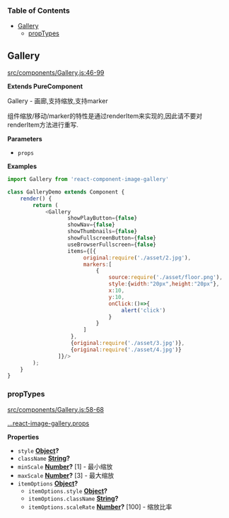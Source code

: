 <!-- Generated by documentation.js. Update this documentation by updating the source code. -->

### Table of Contents

-   [Gallery](#gallery)
    -   [propTypes](#proptypes)

## Gallery

[src/components/Gallery.js:46-99](https://github.com/m860/react-component-image-gallery/blob/90b68c1c911f56b3326f6927be6c190ae59d5db8/src/components/Gallery.js#L46-L99 "Source code on GitHub")

**Extends PureComponent**

Gallery - 画廊,支持缩放,支持marker

组件缩放/移动/marker的特性是通过renderItem来实现的,因此请不要对renderItem方法进行重写.

**Parameters**

-   `props`  

**Examples**

```javascript
import Gallery from 'react-component-image-gallery'

class GalleryDemo extends Component {
    render() {
        return (
            <Gallery
	               showPlayButton={false}
				   showNav={false}
				   showThumbnails={false}
				   showFullscreenButton={false}
				   useBrowserFullscreen={false}
				   items={[{
						original:require('./asset/2.jpg'),
						markers:[
							{
								source:require('./asset/floor.png'),
								style:{width:"20px",height:"20px"},
								x:10,
								y:10,
								onClick:()=>{
									alert('click')
								}
							}
						]
					},
					{original:require('./asset/3.jpg')},
					{original:require('./asset/4.jpg')}
				]}/>
		);
	}
}
```

### propTypes

[src/components/Gallery.js:58-68](https://github.com/m860/react-component-image-gallery/blob/90b68c1c911f56b3326f6927be6c190ae59d5db8/src/components/Gallery.js#L58-L68 "Source code on GitHub")

[...react-image-gallery.props ](https://github.com/xiaolin/react-image-gallery#props)

**Properties**

-   `style` **[Object](https://developer.mozilla.org/en-US/docs/Web/JavaScript/Reference/Global_Objects/Object)?** 
-   `className` **[String](https://developer.mozilla.org/en-US/docs/Web/JavaScript/Reference/Global_Objects/String)?** 
-   `minScale` **[Number](https://developer.mozilla.org/en-US/docs/Web/JavaScript/Reference/Global_Objects/Number)?** [1] - 最小缩放
-   `maxScale` **[Number](https://developer.mozilla.org/en-US/docs/Web/JavaScript/Reference/Global_Objects/Number)?** [3] - 最大缩放
-   `itemOptions` **[Object](https://developer.mozilla.org/en-US/docs/Web/JavaScript/Reference/Global_Objects/Object)?** 
    -   `itemOptions.style` **[Object](https://developer.mozilla.org/en-US/docs/Web/JavaScript/Reference/Global_Objects/Object)?** 
    -   `itemOptions.className` **[String](https://developer.mozilla.org/en-US/docs/Web/JavaScript/Reference/Global_Objects/String)?** 
    -   `itemOptions.scaleRate` **[Number](https://developer.mozilla.org/en-US/docs/Web/JavaScript/Reference/Global_Objects/Number)?** [100] - 缩放比率
